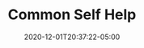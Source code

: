 ---
title: "Common Self Help"
date: 2020-12-01T20:37:22-05:00
lastmod: 2020-12-01T20:37:22-05:00
slug: ""
tags: []
description: ""
images: [""]
previewImage: "/images/posts/arc/banner.webp"
previewImageFallback: "/images/posts/arc/banner.png"
draft: true
---